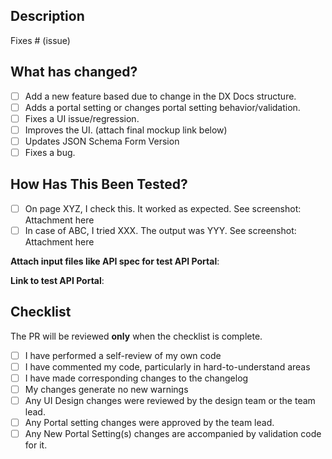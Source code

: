 <!--
Comments like this one are here to guide you in describing your PR.

This template and the accompanying checklist must be filled by the PR submitter
before requesting review.
-->

## Description

<!-- TODO:
Please include a short summary of the change. You do not need to describe the whole issue again as we
already have the issue linked to the PR. But do explain what you have "changed" to fix/implement the issue.
-->

<!-- TODO:
Every PR must be preceeded by an issue. Link to the issue below, like this: "fixes #12".
--->

Fixes # (issue)

## What has changed?

<!-- TODO: Check the items that apply to this PR. You can check multiple items if they apply. -->

- [ ] Add a new feature based due to change in the DX Docs structure.
- [ ] Adds a portal setting or changes portal setting behavior/validation.
- [ ] Fixes a UI issue/regression.
- [ ] Improves the UI. (attach final mockup link below)
- [ ] Updates JSON Schema Form Version
- [ ] Fixes a bug.

<!-- Put your design mockup link here -->

## How Has This Been Tested?

<!-- TODO:
Please describe the tests that you ran to verify your changes. Provide instructions so we can reproduce.
-->

- [ ] On page XYZ, I check this. It worked as expected. See screenshot: Attachment here
- [ ] In case of ABC, I tried XXX. The output was YYY. See screenshot: Attachment here

**Attach input files like API spec for test API Portal**:

**Link to test API Portal**:

## Checklist

The PR will be reviewed **only** when the checklist is complete.

- [ ] I have performed a self-review of my own code
- [ ] I have commented my code, particularly in hard-to-understand areas
- [ ] I have made corresponding changes to the changelog
- [ ] My changes generate no new warnings
- [ ] Any UI Design changes were reviewed by the design team or the team lead.
- [ ] Any Portal setting changes were approved by the team lead.
- [ ] Any New Portal Setting(s) changes are accompanied by validation code for it.

<!--

In the future, we will ensure these as well:

- [ ] New and existing unit tests pass locally with my changes
- [ ] Any dependent changes have been merged and published in downstream modules

-->
